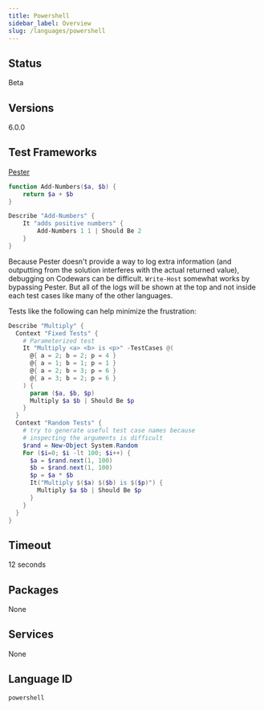 ```yaml
---
title: Powershell
sidebar_label: Overview
slug: /languages/powershell
---
```



## Status

Beta

## Versions
6.0.0

## Test Frameworks
[Pester](https://github.com/pester/Pester)

```powershell
function Add-Numbers($a, $b) {
    return $a + $b
}
```
```powershell
Describe "Add-Numbers" {
    It "adds positive numbers" {
        Add-Numbers 1 1 | Should Be 2
    }
}
```

Because Pester doesn't provide a way to log extra information (and outputting from the solution interferes with the actual returned value), debugging on Codewars can be difficult. `Write-Host` somewhat works by bypassing Pester. But all of the logs will be shown at the top and not inside each test cases like many of the other languages.

Tests like the following can help minimize the frustration:
```powershell
Describe "Multiply" {
  Context "Fixed Tests" {
    # Parameterized test
    It "Multiply <a> <b> is <p>" -TestCases @(
      @{ a = 2; b = 2; p = 4 }
      @{ a = 1; b = 1; p = 1 }
      @{ a = 2; b = 3; p = 6 }
      @{ a = 3; b = 2; p = 6 }
    ) {
      param ($a, $b, $p)
      Multiply $a $b | Should Be $p
    } 
  }
  Context "Random Tests" {
    # try to generate useful test case names because
    # inspecting the arguments is difficult
    $rand = New-Object System.Random
    For ($i=0; $i -lt 100; $i++) {
      $a = $rand.next(1, 100)
      $b = $rand.next(1, 100)
      $p = $a * $b
      It("Multiply $($a) $($b) is $($p)") {
        Multiply $a $b | Should Be $p
      }
    }
  }
}
```

## Timeout
12 seconds

## Packages
None

## Services
None

## Language ID

`powershell`
